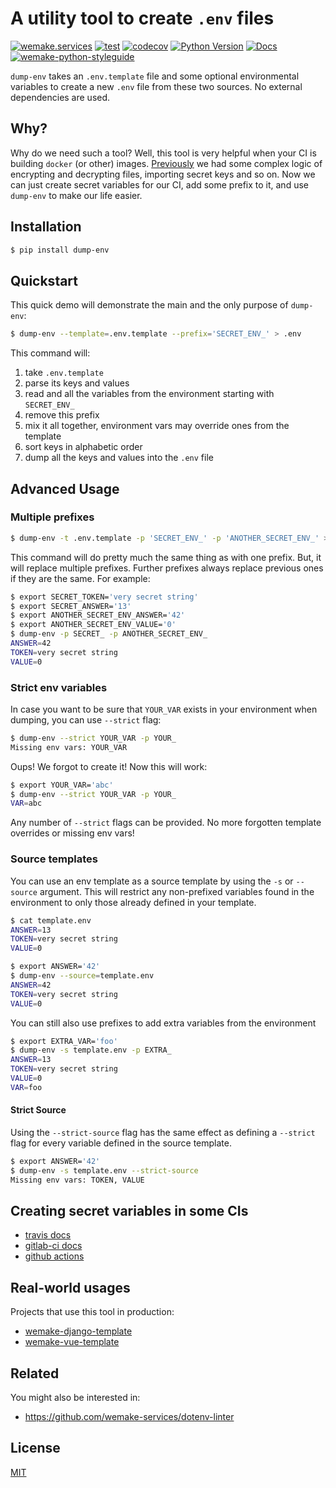 # A utility tool to create ``.env`` files

[![wemake.services](https://img.shields.io/badge/%20-wemake.services-green.svg?label=%20&logo=data%3Aimage%2Fpng%3Bbase64%2CiVBORw0KGgoAAAANSUhEUgAAABAAAAAQCAMAAAAoLQ9TAAAABGdBTUEAALGPC%2FxhBQAAAAFzUkdCAK7OHOkAAAAbUExURQAAAAAAAAAAAAAAAAAAAAAAAAAAAAAAAP%2F%2F%2F5TvxDIAAAAIdFJOUwAjRA8xXANAL%2Bv0SAAAADNJREFUGNNjYCAIOJjRBdBFWMkVQeGzcHAwksJnAPPZGOGAASzPzAEHEGVsLExQwE7YswCb7AFZSF3bbAAAAABJRU5ErkJggg%3D%3D)](https://wemake.services)
[![test](https://github.com/wemake-services/dump-env/workflows/test/badge.svg?branch=master&event=push)](https://github.com/wemake-services/dump-env/actions?query=workflow%3Atest)
[![codecov](https://codecov.io/gh/wemake-services/dump-env/branch/master/graph/badge.svg)](https://codecov.io/gh/wemake-services/dump-env)
[![Python Version](https://img.shields.io/pypi/pyversions/dump-env.svg)](https://pypi.org/project/dump-env/)
[![Docs](https://readthedocs.org/projects/dump-env/badge/?version=latest)](http://dump-env.readthedocs.io/en/latest/?badge=latest) [![wemake-python-styleguide](https://img.shields.io/badge/style-wemake-000000.svg)](https://github.com/wemake-services/wemake-python-styleguide)

`dump-env` takes an `.env.template` file and some optional environmental variables to create a new `.env` file from these two sources. No external dependencies are used.


## Why?

Why do we need such a tool? Well, this tool is very helpful when your CI is building `docker` (or other) images.
[Previously](https://github.com/wemake-services/wemake-django-template/blob/6a7ab060e8435fd855cd806706c5d1b5a9e76d12/%7B%7Bcookiecutter.project_name%7D%7D/.gitlab-ci.yml#L25) we had some complex logic of encrypting and decrypting files, importing secret keys and so on.
Now we can just create secret variables for our CI, add some prefix to it, and use `dump-env` to make our life easier.


## Installation

```bash
$ pip install dump-env
```


## Quickstart

This quick demo will demonstrate the main and the only purpose of `dump-env`:

```bash
$ dump-env --template=.env.template --prefix='SECRET_ENV_' > .env
```

This command will:

1. take `.env.template`
2. parse its keys and values
3. read and all the variables from the environment starting with `SECRET_ENV_`
4. remove this prefix
5. mix it all together, environment vars may override ones from the template
6. sort keys in alphabetic order
7. dump all the keys and values into the `.env` file


## Advanced Usage

### Multiple prefixes

```bash
$ dump-env -t .env.template -p 'SECRET_ENV_' -p 'ANOTHER_SECRET_ENV_' > .env
```

This command will do pretty much the same thing as with one prefix. But, it will replace multiple prefixes.
Further prefixes always replace previous ones if they are the same.
For example:

```bash
$ export SECRET_TOKEN='very secret string'
$ export SECRET_ANSWER='13'
$ export ANOTHER_SECRET_ENV_ANSWER='42'
$ export ANOTHER_SECRET_ENV_VALUE='0'
$ dump-env -p SECRET_ -p ANOTHER_SECRET_ENV_
ANSWER=42
TOKEN=very secret string
VALUE=0
```

### Strict env variables

In case you want to be sure that `YOUR_VAR` exists
in your environment when dumping, you can use `--strict` flag:

```bash
$ dump-env --strict YOUR_VAR -p YOUR_
Missing env vars: YOUR_VAR
```

Oups! We forgot to create it! Now this will work:

```bash
$ export YOUR_VAR='abc'
$ dump-env --strict YOUR_VAR -p YOUR_
VAR=abc
```

Any number of `--strict` flags can be provided.
No more forgotten template overrides or missing env vars!

### Source templates

You can use an env template as a source template by using the `-s` or `--source` argument. This will restrict any non-prefixed variables found in the environment to only those already defined in your template.

```bash
$ cat template.env
ANSWER=13
TOKEN=very secret string
VALUE=0
```

```bash
$ export ANSWER='42'
$ dump-env --source=template.env
ANSWER=42
TOKEN=very secret string
VALUE=0
```

You can still also use prefixes to add extra variables from the environment

```bash
$ export EXTRA_VAR='foo'
$ dump-env -s template.env -p EXTRA_
ANSWER=13
TOKEN=very secret string
VALUE=0
VAR=foo
```

#### Strict Source

Using the `--strict-source` flag has the same effect as defining a `--strict` flag for every variable defined in the source template.

```bash
$ export ANSWER='42'
$ dump-env -s template.env --strict-source
Missing env vars: TOKEN, VALUE
```

## Creating secret variables in some CIs

- [travis docs](https://docs.travis-ci.com/user/environment-variables/#Defining-encrypted-variables-in-.travis.yml)
- [gitlab-ci docs](https://docs.gitlab.com/ce/ci/variables/README.html#secret-variables)
- [github actions](https://help.github.com/en/articles/virtual-environments-for-github-actions#creating-and-using-secrets-encrypted-variables)


## Real-world usages

Projects that use this tool in production:

- [wemake-django-template](https://github.com/wemake-services/wemake-django-template/blob/master/%7B%7Bcookiecutter.project_name%7D%7D/.gitlab-ci.yml#L24)
- [wemake-vue-template](https://github.com/wemake-services/wemake-vue-template/blob/master/template/.gitlab-ci.yml#L24)


## Related

You might also be interested in:

- <https://github.com/wemake-services/dotenv-linter>


## License

[MIT](https://github.com/wemake-services/dump-env/blob/master/LICENSE)
